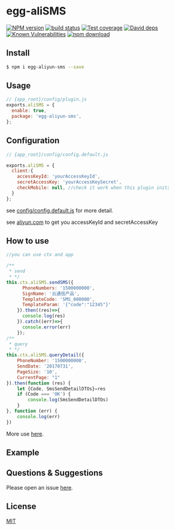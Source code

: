 # egg-aliSMS

[![NPM version][npm-image]][npm-url]
[![build status][travis-image]][travis-url]
[![Test coverage][codecov-image]][codecov-url]
[![David deps][david-image]][david-url]
[![Known Vulnerabilities][snyk-image]][snyk-url]
[![npm download][download-image]][download-url]

[npm-image]: https://img.shields.io/npm/v/egg-aliSMS.svg?style=flat-square
[npm-url]: https://npmjs.org/package/egg-aliSMS
[travis-image]: https://img.shields.io/travis/eggjs/egg-aliSMS.svg?style=flat-square
[travis-url]: https://travis-ci.org/eggjs/egg-aliSMS
[codecov-image]: https://img.shields.io/codecov/c/github/eggjs/egg-aliSMS.svg?style=flat-square
[codecov-url]: https://codecov.io/github/eggjs/egg-aliSMS?branch=master
[david-image]: https://img.shields.io/david/eggjs/egg-aliSMS.svg?style=flat-square
[david-url]: https://david-dm.org/eggjs/egg-aliSMS
[snyk-image]: https://snyk.io/test/npm/egg-aliSMS/badge.svg?style=flat-square
[snyk-url]: https://snyk.io/test/npm/egg-aliSMS
[download-image]: https://img.shields.io/npm/dm/egg-aliSMS.svg?style=flat-square
[download-url]: https://npmjs.org/package/egg-aliSMS

<!--
Description here.
-->

## Install

```bash
$ npm i egg-aliyun-sms --save
```

## Usage

```js
// {app_root}/config/plugin.js
exports.aliSMS = {
  enable: true,
  package: 'egg-aliyun-sms',
};
```

## Configuration

```js
// {app_root}/config/config.default.js

exports.aliSMS = {
  client:{
    accessKeyId: 'yourAccessKeyId',
    secretAccessKey: 'yourAccessKeySecret',
    checkMobile: null, //check it work when this plugin init;
  }
};
```

see [config/config.default.js](config/config.default.js) for more detail.

see [aliyun.com](https://dysms.console.aliyun.com/dysms.htm#/develop/api) to get you accessKeyId and secretAccessKey

## How to use
```js
//you can use ctx and app

/**
 * send
 * */
this.ctx.aliSMS.sendSMS({
      PhoneNumbers: '1500000000',
      SignName: '云通信产品',
      TemplateCode: 'SMS_000000',
      TemplateParam: '{"code":"12345"}'
    }).then((res)=>{
      console.log(res)
    }).catch((err)=>{
      console.error(err)
    });
/**
 * query
 * */
this.ctx.aliSMS.queryDetail({
    PhoneNumber: '1500000000',
    SendDate: '20170731',
    PageSize: '10',
    CurrentPage: "1"
}).then(function (res) {
    let {Code, SmsSendDetailDTOs}=res
    if (Code === 'OK') {
        console.log(SmsSendDetailDTOs)
    }
}, function (err) {
    console.log(err)
})
```

More use [here](https://help.aliyun.com/document_detail/57458.html?spm=5176.doc57459.6.569.8OxxXv).





## Example

<!-- example here -->





## Questions & Suggestions

Please open an issue [here](https://github.com/eggjs/egg/issues).

## License

[MIT](LICENSE)







